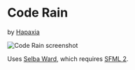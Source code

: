 # Code Rain
by [Hapaxia](https://github.com/Hapaxia)

![Code Rain screenshot](http://i.imgur.com/iYvCcNx.png)

Uses [Selba Ward](https://github.com/Hapaxia/SelbaWard/wiki), which requires [SFML 2](https://sfml-dev.org).
